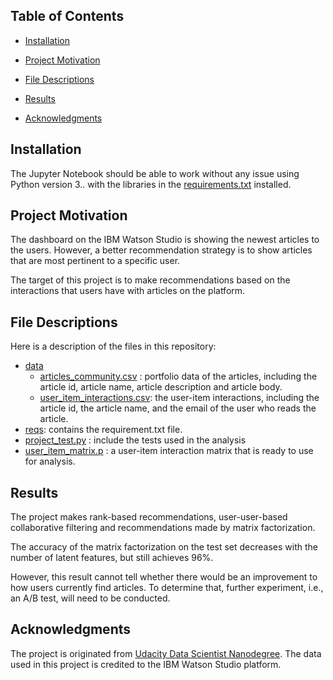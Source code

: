 ## Table of Contents

- [Installation](#Installation)

- [Project Motivation](#ProjectMotivation)

- [File Descriptions](#FileDescriptions)

- [Results](#Results)

- [Acknowledgments](#Acknowledgments)

## Installation

The Jupyter Notebook should be able to work without any issue using Python version 3.. with the libraries in the [requirements.txt](reqs/requirements.txt) installed. 

## Project Motivation

The dashboard on the IBM Watson Studio is showing the newest articles to the users. However, a better recommendation strategy is to show articles that are most pertinent to a specific user.

The target of this project is to make recommendations based on the interactions that users have with articles on the platform. 

## File Descriptions

Here is a description of the files in this repository:

- [data](data)
  - [articles_community.csv](/data/articles_community.csv) : portfolio data of the articles, including the article id, article name, article description and article body.
  - [user_item_interactions.csv](user_item_interactions.csv): the user-item interactions, including the article id, the article name, and the email of the user who reads the article.
- [reqs](reqs): contains the requirement.txt file.
- [project_test.py](project_test.py) : include the tests used in the analysis
- [user_item_matrix.p](user_item_matrix.p) : a user-item interaction matrix that is ready to use for analysis.

## Results

The project makes rank-based recommendations, user-user-based collaborative filtering and recommendations made by matrix factorization.

The accuracy of the matrix factorization on the test set decreases with the number of latent features, but still achieves 96%.

However, this result cannot tell whether there would be an improvement to how users currently find articles. To determine that, further experiment, i.e., an A/B test, will need to be conducted.

## Acknowledgments

The project is originated from [Udacity Data Scientist Nanodegree](https://www.udacity.com/course/data-scientist-nanodegree--nd025). The data used in this project is credited to the IBM Watson Studio platform. 